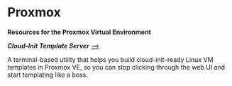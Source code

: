 # Proxmox
<b>Resources for the Proxmox Virtual Environment</b>
<p><b><i>Cloud-Init Template Server</i></b> <a href="">--></a></p>
<p>A terminal-based utility that helps you build cloud-init–ready Linux VM templates in Proxmox VE, so you can stop clicking through the web UI and start templating like a boss.</p>
